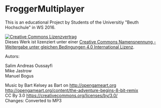 # FroggerMultiplayer

This is an educational Project by Students of the Universitiy "Beuth Hochschule" in WS 2016.

<a rel="license" href="http://creativecommons.org/licenses/by-sa/4.0/"><img alt="Creative Commons Lizenzvertrag" style="border-width:0" src="https://i.creativecommons.org/l/by-sa/4.0/88x31.png" /></a><br />Dieses Werk ist lizenziert unter einer <a rel="license" href="http://creativecommons.org/licenses/by-sa/4.0/">Creative Commons Namensnennung - Weitergabe unter gleichen Bedingungen 4.0 International Lizenz</a>.

Autors:

Salim Andreas Oussayfi<br>
Mike Jastrow<br>
Manuel Bogus


Music by Bart Kelsey as Bart on http://opengameart.org<br>
http://opengameart.org/content/the-adventure-begins-8-bit-remix<br>
CC By 3.0 https://creativecommons.org/licenses/by/3.0/<br>
Changes: Converted to MP3

